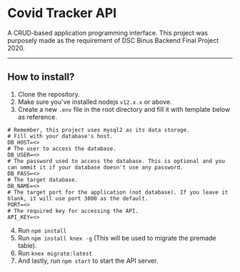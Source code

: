 # Covid Tracker API
A CRUD-based application programming interface. This project was purposely made as the requirement of DSC Binus Backend Final Project 2020.
___
## How to install?
1.  Clone the repository.
2.  Make sure you've installed nodejs `v12.x.x` or above.
3.  Create a new `.env` file in the root directory and fill it with template below as reference.
```env
# Remember, this project uses mysql2 as its data storage.
# Fill with your database's host.
DB_HOST=<>
# The user to access the database.
DB_USER=<>
# The password used to access the database. This is optional and you can ommit it if your database doesn't use any password.
DB_PASS=<>
# The target database.
DB_NAME=<>
# The target port for the application (not database). If you leave it blank, it will use port 3000 as the default.
PORT=<>
# The required key for accessing the API.
API_KEY=<>
```
4. Run `npm install`
5. Run `npm install knex -g` (This will be used to migrate the premade table). 
6. Run `knex migrate:latest`
7. And lastly, run `npm start` to start the API server.
